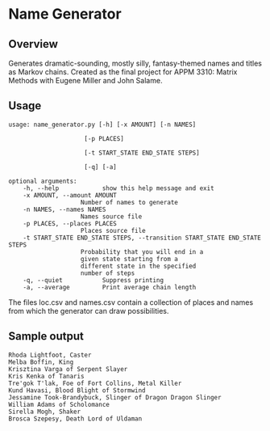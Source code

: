 # Name Generator

## Overview

Generates dramatic-sounding, mostly silly, fantasy-themed names and titles as Markov chains. Created as the final project for APPM 3310: Matrix Methods with Eugene Miller and John Salame.

## Usage

    usage: name_generator.py [-h] [-x AMOUNT] [-n NAMES]

                         [-p PLACES]
                         
                         [-t START_STATE END_STATE STEPS]
                         
                         [-q] [-a]

    optional arguments:
        -h, --help            show this help message and exit
        -x AMOUNT, --amount AMOUNT
                        Number of names to generate
        -n NAMES, --names NAMES
                        Names source file
        -p PLACES, --places PLACES
                        Places source file
        -t START_STATE END_STATE STEPS, --transition START_STATE END_STATE STEPS
                        Probability that you will end in a
                        given state starting from a
                        different state in the specified
                        number of steps
        -q, --quiet           Suppress printing
        -a, --average         Print average chain length

The files loc.csv and names.csv contain a collection of places and names from which the generator can draw possibilities.

## Sample output

    Rhoda Lightfoot, Caster
    Melba Boffin, King
    Krisztina Varga of Serpent Slayer
    Kris Kenka of Tanaris
    Tre'gok T'lak, Foe of Fort Collins, Metal Killer
    Kund Havasi, Blood Blight of Stormwind
    Jessamine Took-Brandybuck, Slinger of Dragon Dragon Slinger
    William Adams of Scholomance
    Sirella Mogh, Shaker
    Brosca Szepesy, Death Lord of Uldaman
